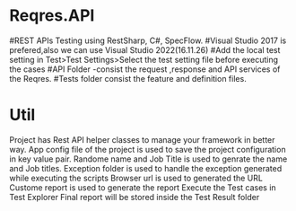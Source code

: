 # Reqres.API
 #REST APIs Testing using RestSharp, C#, SpecFlow.
#Visual Studio 2017 is prefered,also we can use Visual Studio 2022(16.11.26) 
#Add the local test setting in Test>Test Settings>Select the test setting file before executing the cases 
#API Folder -consist the request ,response  and API services of the Reqres.
#Tests folder consist the feature and definition files.
# Util
Project has Rest API helper classes to manage your framework in better way.
App config file of the project is used to save the project configuration in key value pair.
Randome name and Job Title is used to genrate the name and Job titles.
Exception folder is used to handle the exception generated while executing the scripts
Browser url is used to generated the URL
Custome report is used to generate the report 
Execute the Test cases in Test Explorer 
Final report will be stored inside the Test Result folder
